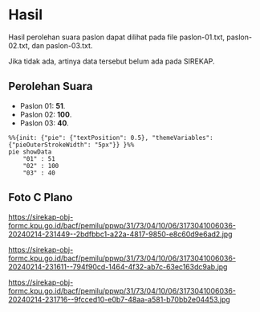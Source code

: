 # Hasil

Hasil perolehan suara paslon dapat dilihat pada file paslon-01.txt, paslon-02.txt, dan paslon-03.txt.

Jika tidak ada, artinya data tersebut belum ada pada SIREKAP.

## Perolehan Suara

 * Paslon 01: **51**.
 * Paslon 02: **100**.
 * Paslon 03: **40**.

```mermaid
%%{init: {"pie": {"textPosition": 0.5}, "themeVariables": {"pieOuterStrokeWidth": "5px"}} }%%
pie showData
    "01" : 51
    "02" : 100
    "03" : 40
```
## Foto C Plano

https://sirekap-obj-formc.kpu.go.id/bacf/pemilu/ppwp/31/73/04/10/06/3173041006036-20240214-231449--2bdfbbc1-a22a-4817-9850-e8c60d9e6ad2.jpg

https://sirekap-obj-formc.kpu.go.id/bacf/pemilu/ppwp/31/73/04/10/06/3173041006036-20240214-231611--794f90cd-1464-4f32-ab7c-63ec163dc9ab.jpg

https://sirekap-obj-formc.kpu.go.id/bacf/pemilu/ppwp/31/73/04/10/06/3173041006036-20240214-231716--9fcced10-e0b7-48aa-a581-b70bb2e04453.jpg
